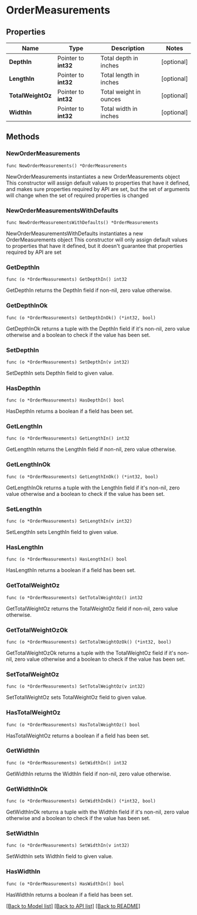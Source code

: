 # OrderMeasurements

## Properties

Name | Type | Description | Notes
------------ | ------------- | ------------- | -------------
**DepthIn** | Pointer to **int32** | Total depth in inches | [optional] 
**LengthIn** | Pointer to **int32** | Total length in inches | [optional] 
**TotalWeightOz** | Pointer to **int32** | Total weight in ounces | [optional] 
**WidthIn** | Pointer to **int32** | Total width in inches | [optional] 

## Methods

### NewOrderMeasurements

`func NewOrderMeasurements() *OrderMeasurements`

NewOrderMeasurements instantiates a new OrderMeasurements object
This constructor will assign default values to properties that have it defined,
and makes sure properties required by API are set, but the set of arguments
will change when the set of required properties is changed

### NewOrderMeasurementsWithDefaults

`func NewOrderMeasurementsWithDefaults() *OrderMeasurements`

NewOrderMeasurementsWithDefaults instantiates a new OrderMeasurements object
This constructor will only assign default values to properties that have it defined,
but it doesn't guarantee that properties required by API are set

### GetDepthIn

`func (o *OrderMeasurements) GetDepthIn() int32`

GetDepthIn returns the DepthIn field if non-nil, zero value otherwise.

### GetDepthInOk

`func (o *OrderMeasurements) GetDepthInOk() (*int32, bool)`

GetDepthInOk returns a tuple with the DepthIn field if it's non-nil, zero value otherwise
and a boolean to check if the value has been set.

### SetDepthIn

`func (o *OrderMeasurements) SetDepthIn(v int32)`

SetDepthIn sets DepthIn field to given value.

### HasDepthIn

`func (o *OrderMeasurements) HasDepthIn() bool`

HasDepthIn returns a boolean if a field has been set.

### GetLengthIn

`func (o *OrderMeasurements) GetLengthIn() int32`

GetLengthIn returns the LengthIn field if non-nil, zero value otherwise.

### GetLengthInOk

`func (o *OrderMeasurements) GetLengthInOk() (*int32, bool)`

GetLengthInOk returns a tuple with the LengthIn field if it's non-nil, zero value otherwise
and a boolean to check if the value has been set.

### SetLengthIn

`func (o *OrderMeasurements) SetLengthIn(v int32)`

SetLengthIn sets LengthIn field to given value.

### HasLengthIn

`func (o *OrderMeasurements) HasLengthIn() bool`

HasLengthIn returns a boolean if a field has been set.

### GetTotalWeightOz

`func (o *OrderMeasurements) GetTotalWeightOz() int32`

GetTotalWeightOz returns the TotalWeightOz field if non-nil, zero value otherwise.

### GetTotalWeightOzOk

`func (o *OrderMeasurements) GetTotalWeightOzOk() (*int32, bool)`

GetTotalWeightOzOk returns a tuple with the TotalWeightOz field if it's non-nil, zero value otherwise
and a boolean to check if the value has been set.

### SetTotalWeightOz

`func (o *OrderMeasurements) SetTotalWeightOz(v int32)`

SetTotalWeightOz sets TotalWeightOz field to given value.

### HasTotalWeightOz

`func (o *OrderMeasurements) HasTotalWeightOz() bool`

HasTotalWeightOz returns a boolean if a field has been set.

### GetWidthIn

`func (o *OrderMeasurements) GetWidthIn() int32`

GetWidthIn returns the WidthIn field if non-nil, zero value otherwise.

### GetWidthInOk

`func (o *OrderMeasurements) GetWidthInOk() (*int32, bool)`

GetWidthInOk returns a tuple with the WidthIn field if it's non-nil, zero value otherwise
and a boolean to check if the value has been set.

### SetWidthIn

`func (o *OrderMeasurements) SetWidthIn(v int32)`

SetWidthIn sets WidthIn field to given value.

### HasWidthIn

`func (o *OrderMeasurements) HasWidthIn() bool`

HasWidthIn returns a boolean if a field has been set.


[[Back to Model list]](../README.md#documentation-for-models) [[Back to API list]](../README.md#documentation-for-api-endpoints) [[Back to README]](../README.md)


